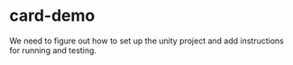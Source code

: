 # card-demo

We need to figure out how to set up the unity project and add instructions for running and testing.